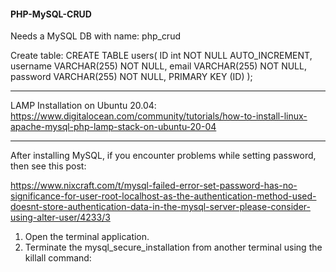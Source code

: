 #### PHP-MySQL-CRUD
Needs  a MySQL DB with name: php_crud

Create table:
CREATE TABLE users(
    ID int NOT NULL AUTO_INCREMENT,
    username VARCHAR(255) NOT NULL,
    email VARCHAR(255) NOT NULL,
    password VARCHAR(255) NOT NULL,
   PRIMARY KEY (ID)
);

------------

LAMP Installation on Ubuntu 20.04:
https://www.digitalocean.com/community/tutorials/how-to-install-linux-apache-mysql-php-lamp-stack-on-ubuntu-20-04

------------
After installing MySQL, if you encounter problems while setting password, then see this post:

https://www.nixcraft.com/t/mysql-failed-error-set-password-has-no-significance-for-user-root-localhost-as-the-authentication-method-used-doesnt-store-authentication-data-in-the-mysql-server-please-consider-using-alter-user/4233/3

1. Open the terminal application.
2. Terminate the mysql_secure_installation from another terminal using the killall command:
